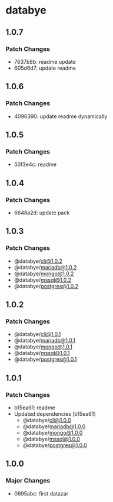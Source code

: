 # databye

## 1.0.7

### Patch Changes

- 7637b8b: readme update
- 605d6d7: update readme

## 1.0.6

### Patch Changes

- 4096390: update readme dynamically

## 1.0.5

### Patch Changes

- 50f3e4c: readme

## 1.0.4

### Patch Changes

- 6648a2d: update pack

## 1.0.3

### Patch Changes

- @databye/cli@1.0.2
- @databye/mariadb@1.0.2
- @databye/mongo@1.0.2
- @databye/mssql@1.0.2
- @databye/postgres@1.0.2

## 1.0.2

### Patch Changes

- @databye/cli@1.0.1
- @databye/mariadb@1.0.1
- @databye/mongo@1.0.1
- @databye/mssql@1.0.1
- @databye/postgres@1.0.1

## 1.0.1

### Patch Changes

- b15ea61: readme
- Updated dependencies [b15ea61]
  - @databye/cli@1.0.0
  - @databye/mariadb@1.0.0
  - @databye/mongo@1.0.0
  - @databye/mssql@1.0.0
  - @databye/postgres@1.0.0

## 1.0.0

### Major Changes

- 0695abc: first datazar
